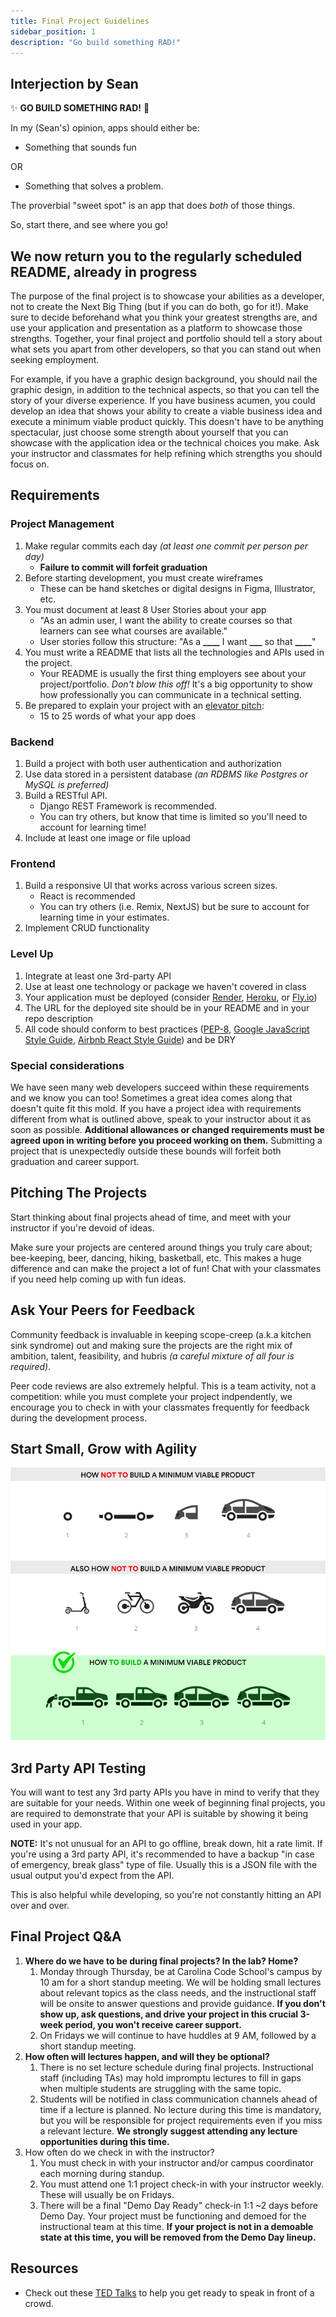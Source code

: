 ```yaml
---
title: Final Project Guidelines
sidebar_position: 1
description: "Go build something RAD!"
---
```


## Interjection by Sean

✨ **GO BUILD SOMETHING RAD!** 🌈

In my (Sean's) opinion, apps should either be:

* Something that sounds fun

OR

* Something that solves a problem.

The proverbial "sweet spot" is an app that does _both_ of those things.

So, start there, and see where you go!

## We now return you to the regularly scheduled README, already in progress

The purpose of the final project is to showcase your abilities as a developer, not to create the Next Big Thing (but if you can do both, go for it!). Make sure to decide beforehand what you think your greatest strengths are, and use your application and presentation as a platform to showcase those strengths. Together, your final project and portfolio should tell a story about what sets you apart from other developers, so that you can stand out when seeking employment.

For example, if you have a graphic design background, you should nail the graphic design, in addition to the technical aspects, so that you can tell the story of your diverse experience. If you have business acumen, you could develop an idea that shows your ability to create a viable business idea and execute a minimum viable product quickly. This doesn't have to be anything spectacular, just choose some strength about yourself that you can showcase with the application idea or the technical choices you make. Ask your instructor and classmates for help refining which strengths you should focus on.

## Requirements

### Project Management

1. Make regular commits each day _(at least one commit per person per day)_
    * **Failure to commit will forfeit graduation**
2. Before starting development, you must create wireframes
    * These can be hand sketches or digital designs in Figma, Illustrator, etc.
3. You must document at least 8 User Stories about your app
    * "As an admin user, I want the ability to create courses so that learners can see what courses are available."
    * User stories follow this structure: "As a **\_\_\_\_** I want **\_\_\_** so that **\_\_\_\_**"
4. You must write a README that lists all the technologies and APIs used in the project.
    * Your README is usually the first thing employers see about your project/portfolio. _Don't blow this off!_ It's a big opportunity to show how professionally you can communicate in a technical setting.
5. Be prepared to explain your project with an [elevator pitch](https://www.universitylabpartners.org/blog/how-to-write-a-winning-elevator-pitch):
    * 15 to 25 words of what your app does

### Backend

1. Build a project with both user authentication and authorization
2. Use data stored in a persistent database _(an RDBMS like Postgres or MySQL is preferred)_
3. Build a RESTful API.
    * Django REST Framework is recommended.
    * You can try others, but know that time is limited so you'll need to account for learning time!
4. Include at least one image or file upload

### Frontend

1. Build a responsive UI that works across various screen sizes.
    * React is recommended
    * You can try others (i.e. Remix, NextJS) but be sure to account for learning time in your estimates.
2. Implement CRUD functionality

### Level Up

1. Integrate at least one 3rd-party API
2. Use at least one technology or package we haven't covered in class
3. Your application must be deployed (consider [Render](https://render.com/), [Heroku](https://heroku.com), or [Fly.io](https://fly.io/))
4. The URL for the deployed site should be in your README and in your repo description
5. All code should conform to best practices ([PEP-8](https://peps.python.org/pep-0008/), [Google JavaScript Style Guide](https://google.github.io/styleguide/jsguide.html), [Airbnb React Style Guide](https://github.com/airbnb/javascript/tree/master/react)) and be DRY

### Special considerations

We have seen many web developers succeed within these requirements and we know you can too! Sometimes a great idea comes along that doesn't quite fit this mold. If you have a project idea with requirements different from what is outlined above, speak to your instructor about it as soon as possible. **Additional allowances or changed requirements must be agreed upon in writing before you proceed working on them.** Submitting a project that is unexpectedly outside these bounds will forfeit both graduation and career support.

## Pitching The Projects

Start thinking about final projects ahead of time, and meet with your instructor if you're devoid of ideas.

Make sure your projects are centered around things you truly care about; bee-keeping, beer, dancing, hiking, basketball, etc. This makes a huge difference and can make the project a lot of fun! Chat with your classmates if you need help coming up with fun ideas.

## Ask Your Peers for Feedback

Community feedback is invaluable in keeping scope-creep (a.k.a kitchen sink syndrome) out and making sure the projects are the right mix of ambition, talent, feasibility, and hubris _(a careful mixture of all four is required)_.

Peer code reviews are also extremely helpful. This is a team activity, not a competition: while you must complete your project indpendently, we encourage you to check in with your classmates frequently for feedback during the development process.

## Start Small, Grow with Agility

![How to build an MVP](./img/how-to-build-a-minimum-viable-product.png)

## 3rd Party API Testing

You will want to test any 3rd party APIs you have in mind to verify that they are suitable for your needs. Within one week of beginning final projects, you are required to demonstrate that your API is suitable by showing it being used in your app.

**NOTE:** It's not unusual for an API to go offline, break down, hit a rate limit.  If you're using a 3rd party API, it's recommended to have a backup "in case of emergency, break glass" type of file. Usually this is a JSON file with the usual output you'd expect from the API.

This is also helpful while developing, so you're not constantly hitting an API over and over.

## Final Project Q&A

1. **Where do we have to be during final projects? In the lab? Home?**
    1. Monday through Thursday, be at Carolina Code School's campus by 10 am for a short standup meeting. We will be holding small lectures about relevant topics as the class needs, and the instructional staff will be onsite to answer questions and provide guidance. **If you don't show up, ask questions, and drive your project in this crucial 3-week period, you won't receive career support.**
    2. On Fridays we will continue to have huddles at 9 AM, followed by a short standup meeting.
2. **How often will lectures happen, and will they be optional?**
    1. There is no set lecture schedule during final projects. Instructional staff (including TAs) may hold impromptu lectures to fill in gaps when multiple students are struggling with the same topic.
    2. Students will be notified in class communication channels ahead of time if a lecture is planned. No lecture during this time is mandatory, but you will be responsible for project requirements even if you miss a relevant lecture. **We strongly suggest attending any lecture opportunities during this time.**
3. How often do we check in with the instructor?
    1. You must check in with your instructor and/or campus coordinator each morning during standup.
    2. You must attend one 1:1 project check-in with your instructor weekly. These will usually be on Fridays.
    3. There will be a final "Demo Day Ready" check-in 1:1 ~2 days before Demo Day. Your project must be functioning and demoed for the instructional team at this time. **If your project is not in a demoable state at this time, you will be removed from the Demo Day lineup.**

## Resources

* Check out these [TED Talks](https://www.ted.com/playlists/226/before_public_speaking) to help you get ready to speak in front of a crowd.
